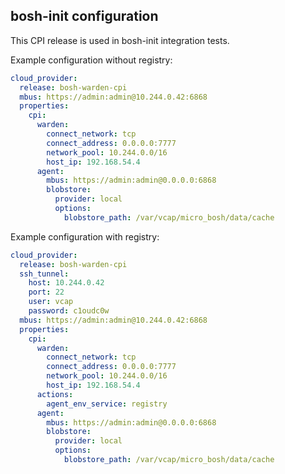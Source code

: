 ## bosh-init configuration

This CPI release is used in bosh-init integration tests.

Example configuration without registry:

```yaml
cloud_provider:
  release: bosh-warden-cpi
  mbus: https://admin:admin@10.244.0.42:6868
  properties:
    cpi:
      warden:
        connect_network: tcp
        connect_address: 0.0.0.0:7777
        network_pool: 10.244.0.0/16
        host_ip: 192.168.54.4
      agent:
        mbus: https://admin:admin@0.0.0.0:6868
        blobstore:
          provider: local
          options:
            blobstore_path: /var/vcap/micro_bosh/data/cache
```

Example configuration with registry:

```yaml
cloud_provider:
  release: bosh-warden-cpi
  ssh_tunnel:
    host: 10.244.0.42
    port: 22
    user: vcap
    password: c1oudc0w
  mbus: https://admin:admin@10.244.0.42:6868
  properties:
    cpi:
      warden:
        connect_network: tcp
        connect_address: 0.0.0.0:7777
        network_pool: 10.244.0.0/16
        host_ip: 192.168.54.4
      actions:
        agent_env_service: registry
      agent:
        mbus: https://admin:admin@0.0.0.0:6868
        blobstore:
          provider: local
          options:
            blobstore_path: /var/vcap/micro_bosh/data/cache
```
